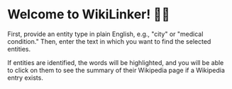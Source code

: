 # Welcome to WikiLinker! 🚀🤖

First, provide an entity type in plain English, e.g., "city" or "medical condition."
Then, enter the text in which you want to find the selected entities.

If entities are identified, the words will be highlighted, and you will be able to click on them to see the summary of their Wikipedia page if a Wikipedia entry exists.
